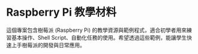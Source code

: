 # Raspberry Pi 教學材料

這個專案包含樹莓派 (Raspberry Pi) 的教學資源與範例程式，適合初學者用來練習基本操作、Shell Script、自動化任務的使用。希望透過這些範例，能讓學生快速上手樹莓派的開發與日常應用。
